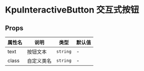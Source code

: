 # KpuInteractiveButton 交互式按钮

## Props

| 属性名 | 说明       | 类型     | 默认值 |
| ------ | ---------- | -------- | ------ |
| text   | 按钮文本   | `string` | -      |
| class  | 自定义类名 | `string` | -      |
